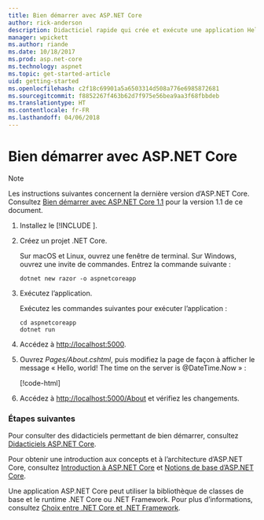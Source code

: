 ```yaml
---
title: Bien démarrer avec ASP.NET Core
author: rick-anderson
description: Didacticiel rapide qui crée et exécute une application Hello World simple à l’aide d’ASP.NET Core.
manager: wpickett
ms.author: riande
ms.date: 10/18/2017
ms.prod: asp.net-core
ms.technology: aspnet
ms.topic: get-started-article
uid: getting-started
ms.openlocfilehash: c2f18c69901a5a6503314d508a776e6985872681
ms.sourcegitcommit: f8852267f463b62d7f975e56bea9aa3f68fbbdeb
ms.translationtype: HT
ms.contentlocale: fr-FR
ms.lasthandoff: 04/06/2018
---
```

# <a name="get-started-with-aspnet-core"></a>Bien démarrer avec ASP.NET Core

> [!NOTE]
> Les instructions suivantes concernent la dernière version d’ASP.NET Core. Consultez [Bien démarrer avec ASP.NET Core 1.1](xref:getting-started-1.1) pour la version 1.1 de ce document.

1. Installez le [!INCLUDE [](~/includes/net-core-sdk-download-link.md)].

2. Créez un projet .NET Core.

   Sur macOS et Linux, ouvrez une fenêtre de terminal. Sur Windows, ouvrez une invite de commandes. Entrez la commande suivante :

    ```terminal
    dotnet new razor -o aspnetcoreapp
    ```
    
3. Exécutez l’application.

    Exécutez les commandes suivantes pour exécuter l’application :

    ```terminal
    cd aspnetcoreapp
    dotnet run
    ```

4. Accédez à [http://localhost:5000](http://localhost:5000).

5. Ouvrez <em>Pages/About.cshtml</em>, puis modifiez la page de façon à afficher le message « Hello, world! The time on the server is @DateTime.Now » :

    [!code-html[](getting-started/sample/getting-started/about.cshtml?highlight=9&range=1-9)]

6. Accédez à [http://localhost:5000/About](http://localhost:5000/About) et vérifiez les changements.

### <a name="next-steps"></a>Étapes suivantes

Pour consulter des didacticiels permettant de bien démarrer, consultez [Didacticiels ASP.NET Core](tutorials/index.md).

Pour obtenir une introduction aux concepts et à l’architecture d’ASP.NET Core, consultez [Introduction à ASP.NET Core](index.md) et [Notions de base d’ASP.NET Core](fundamentals/index.md).

Une application ASP.NET Core peut utiliser la bibliothèque de classes de base et le runtime .NET Core ou .NET Framework. Pour plus d’informations, consultez [Choix entre .NET Core et .NET Framework](https://docs.microsoft.com/dotnet/articles/standard/choosing-core-framework-server).

